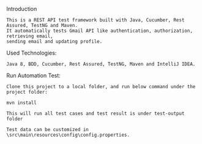 Introduction

	This is a REST API test framework built with Java, Cucumber, Rest Assured, TestNG and Maven.
	It automatically tests Gmail API like authentication, authorization, retrieving email, 
	sending email and updating profile. 

Used Technologies:

	Java 8, BDD, Cucumber, Rest Assured, TestNG, Maven and IntelliJ IDEA.

Run Automation Test:

	Clone this project to a local folder, and run below command under the project folder:
	
	mvn install

	This will run all test cases and test result is under test-output folder
	
	Test data can be customized in \src\main\resources\config\config.properties.


